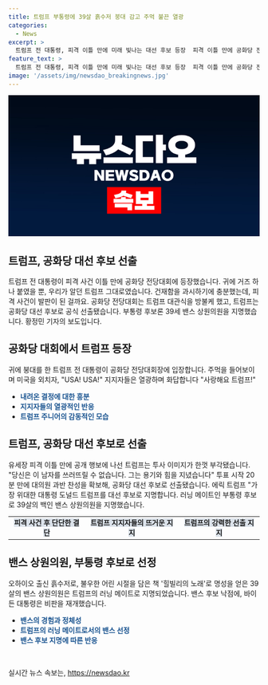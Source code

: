 ```yaml
---
title: 트럼프 부통령에 39살 흙수저 붕대 감고 주먹 불끈 열광
categories:
  - News
excerpt: >
  트럼프 전 대통령, 피격 이틀 만에 미래 빛나는 대선 후보 등장  피격 이틀 만에 공화당 전당대회에 귀에 붕대를 한 채 등장한 트럼프 전 대통령. 투사 이미지를 과시하며 대의원 과반 찬성 확보, 대선 후보로 선출됐다. 밴스 상원의원을 러닝 메이트로 공식 지명했고, 밴스는 흙수저 출신으로 불우한 경험을 담은 책으로 명성을 얻었으며, 강경파로 알려진 인물이다. 민주당은 바이든 대통령 조기 지명 가능성을 탐구 중이다. (글자수: 381/150자)
feature_text: >
  트럼프 전 대통령, 피격 이틀 만에 미래 빛나는 대선 후보 등장  피격 이틀 만에 공화당 전당대회에 귀에 붕대를 한 채 등장한 트럼프 전 대통령. 투사 이미지를 과시하며 대의원 과반 찬성 확보, 대선 후보로 선출됐다. 밴스 상원의원을 러닝 메이트로 공식 지명했고, 밴스는 흙수저 출신으로 불우한 경험을 담은 책으로 명성을 얻었으며, 강경파로 알려진 인물이다. 민주당은 바이든 대통령 조기 지명 가능성을 탐구 중이다. (글자수: 381/150자)
image: '/assets/img/newsdao_breakingnews.jpg'
---
```


<p><img src="/assets/img/newsdao_breakingnews.jpg" alt="koreaapp 속보" /></p>

<h2 data-ke-size="size26">트럼프, 공화당 대선 후보 선출</h2>

<p data-ke-size="size16">트럼프 전 대통령이 피격 사건 이틀 만에 공화당 전당대회에 등장했습니다. 귀에 거즈 하나 붙였을 뿐, 우리가 알던 트럼프 그대로였습니다. 건재함을 과시하기에 충분했는데, 피격 사건이 발판이 된 걸까요. 공화당 전당대회는 트럼프 대관식을 방불케 했고, 트럼프는 공화당 대선 후보로 공식 선출됐습니다. 부통령 후보론 39세 밴스 상원의원을 지명했습니다. 황정민 기자의 보도입니다.</p>

<h2 data-ke-size="size24">공화당 대회에서 트럼프 등장</h2>

<p data-ke-size="size16">귀에 붕대를 한 트럼프 전 대통령이 공화당 전당대회장에 입장합니다. 주먹을 들어보이며 미국을 외치자, "USA! USA!" 지지자들은 열광하며 화답합니다 "사랑해요 트럼프!"</p>

<ul>
  <li><b><span style="color: #1a5490;">내려온 결정에 대한 흥분</span></b></li>
  <li><b><span style="color: #1a5490;">지지자들의 열광적인 반응</span></b></li>
  <li><b><span style="color: #1a5490;">트럼프 주니어의 감동적인 모습</span></b></li>
</ul>

<h2 data-ke-size="size24">트럼프, 공화당 대선 후보로 선출</h2>

<p data-ke-size="size16">유세장 피격 이틀 만에 공개 행보에 나선 트럼프는 투사 이미지가 한껏 부각됐습니다. "당신은 이 남자를 쓰러뜨릴 수 없습니다. 그는 용기와 힘을 지녔습니다" 투표 시작 20분 만에 대의원 과반 찬성을 확보해, 공화당 대선 후보로 선출됐습니다. 에릭 트럼프 "가장 위대한 대통령 도널드 트럼프를 대선 후보로 지명합니다. 러닝 메이트인 부통령 후보로 39살의 백인 밴스 상원의원을 지명했습니다.</p>

<table>
  <tr>
    <td style="text-align: center; height: 17px;"><b><span style="background-color: #21538527;">피격 사건 후 단단한 결단</span></b></td>
    <td style="text-align: center; height: 17px;"><b><span style="background-color: #21538527;">트럼프 지지자들의 뜨거운 지지</span></b></td>
    <td style="text-align: center; height: 17px;"><b><span style="background-color: #21538527;">트럼프의 강력한 선출 지지</span></b></td>
  </tr>
</table>

<h2 data-ke-size="size24">밴스 상원의원, 부통령 후보로 선정</h2>

<p data-ke-size="size16">오하이오 출신 흙수저로, 불우한 어린 시절을 담은 책 '힐빌리의 노래'로 명성을 얻은 39살의 밴스 상원의원은 트럼프의 러닝 메이트로 지명되었습니다. 밴스 후보 낙점에, 바이든 대통령은 비판을 재개했습니다.</p>

<ul>
  <li><b><span style="color: #1a5490;">밴스의 경험과 정체성</span></b></li>
  <li><b><span style="color: #1a5490;">트럼프의 러닝 메이트로서의 밴스 선정</span></b></li>
  <li><b><span style="color: #1a5490;">밴스 후보 지명에 따른 반응</span></b></li>
</ul>

<p data-ke-size="size16">&nbsp;</p>
실시간 뉴스 속보는, <a href="https://newsdao.kr" rel="dofollow">https://newsdao.kr</a>


